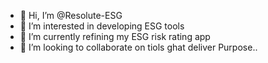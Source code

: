 - 👋 Hi, I’m @Resolute-ESG
- 👀 I’m interested in developing ESG tools
- 🌱 I’m currently refining my ESG risk rating app
- 💞️ I’m looking to collaborate on tiols ghat deliver Purpose..

<!---
Resolute-ESG/Resolute-ESG is a ✨ special ✨ repository because its `README.md` (this file) appears on your GitHub profile.
You can click the Preview link to take a look at your changes.
--->
